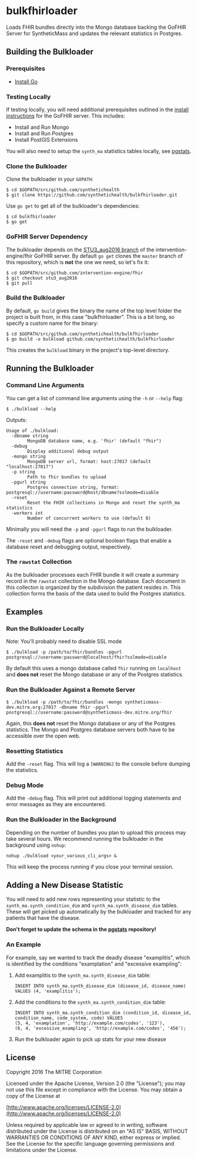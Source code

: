 # bulkfhirloader
Loads FHIR bundles directly into the Mongo database backing the GoFHIR Server for SyntheticMass and updates the relevant statistics in Postgres.

## Building the Bulkloader

### Prerequisites

* [Install Go](https://golang.org/doc/install)

### Testing Locally

If testing locally, you will need additional prerequisites outlined in the [install instructions](https://github.com/synthetichealth/gofhir) for the GoFHIR server. This includes:

* Install and Run Mongo
* Install and Run Postgres
* Install PostGIS Extensions

You will also need to setup the `synth_ma` statistics tables locally, see [pgstats](https://github.com/synthetichealth/pgstats).


### Clone the Bulkloader

Clone the bulkloader in your `GOPATH`:

```
$ cd $GOPATH/src/github.com/synthetichealth
$ git clone https://github.com/synthetichealth/bulkfhirloader.git
```

Use `go get` to get all of the bulkloader's dependencies:

```
$ cd bulkfhirloader
$ go get
```

### GoFHIR Server Dependency
The bulkloader depends on the [STU3_aug2016 branch](https://github.com/intervention-engine/fhir/tree/stu3_aug2016) of the intervention-engine/fhir GoFHIR server. By default `go get` clones the `master` branch of this repository, which is **not** the one we need, so let's fix it:

```
$ cd $GOPATH/src/github.com/intervention-engine/fhir
$ git checkout stu3_aug2016
$ git pull
```

### Build the Bulkloader

By default, `go build` gives the binary the name of the top level folder the project is built from, in this case "bulkfhirloader". This is a bit long, so specify a custom name for the binary:

```
$ cd $GOPATH/src/github.com/synthetichealth/bulkfhirloader
$ go build -o bulkload github.com/synthetichealth/bulkfhirloader 
```
This creates the `bulkload` binary in the project's top-level directory.

## Running the Bulkloader

### Command Line Arguments

You can get a list of command line arguments using the `-h` or `--help` flag:

```
$ ./bulkload --help
```
Outputs:

```
Usage of ./bulkload:                                                                                                                              
  -dbname string                                                                                                                                  
        MongoDB database name, e.g. 'fhir' (default "fhir")                                                                                       
  -debug                                                                                                                                          
        Display additional debug output                                                                                                           
  -mongo string                                                                                                                                   
        MongoDB server url, format: host:27017 (default "localhost:27017")                                                                        
  -p string                                                                                                                                       
        Path to fhir bundles to upload                                                                                                            
  -pgurl string                                                                                                                                   
        Postgres connection string, format: postgresql://username:password@host/dbname?sslmode=disable                                            
  -reset                                                                                                                                          
        Reset the FHIR collections in Mongo and reset the synth_ma statistics                                                                     
  -workers int                                                                                                                                    
        Number of concurrent workers to use (default 8)  
```

Minimally you will need the `-p` and `-pgurl` flags to run the bulkloader.

The `-reset` and `-debug` flags are optional boolean flags that enable a database reset and debugging output, respectively.

### The `rawstat` Collection

As the bulkloader processes each FHIR bundle it will create a summary record in the `rawstat` collection in the Mongo database. Each document in this collecton is organized by the subdivision the patient resides in. This collection forms the basis of the data used to build the Postgres statistics.

## Examples

### Run the Bulkloader Locally

Note: You'll probably need to disable SSL mode

```
$ ./bulkload -p /path/to/fhir/bundles -pgurl postgresql://username:password@localhost/fhir?sslmode=disable
```
	
By default this uses a mongo database called `fhir` running on `localhost` and **does not** reset the Mongo database or any of the Postgres statistics.

### Run the Bulkloader Against a Remote Server

```
$ ./bulkload -p /path/to/fhir/bundles -mongo syntheticmass-dev.mitre.org:27017 -dbname fhir -pgurl postgresql://username:password@syntheticmass-dev.mitre.org/fhir
```

Again, this **does not** reset the Mongo database or any of the Postgres statistics. The Mongo and Postgres database servers both have to be accessible over the open web.

### Resetting Statistics

Add the `-reset` flag. This will log a `[WARNING]` to the console before dumping the statistics.

### Debug Mode

Add the `-debug` flag. This will print out additional logging statements and error messages as they are encountered.


### Run the Bulkloader in the Background

Depending on the number of bundles you plan to upload this process may take several hours. We recommend running the bulkloader in the background using `nohup`:

```
nohup ./bulkload <your_various_cli_args> &
```
This will keep the process running if you close your terminal session.

## Adding a New Disease Statistic

You will need to add new rows representing your statistic to the `synth_ma.synth_condition_dim` and `synth_ma.synth_disease_dim` tables. These will get picked up automatically by the bulkloader and tracked for any patients that have the disease.

**Don't forget to update the schema in the [pgstats](https://github.com/synthetichealth/pgstats) repository!**


### An Example

For example, say we wanted to track the deadly disease "examplitis", which is identified by the conditions "examplation" and "excessive exampling":

1. Add examplitis to the `synth_ma.synth_disease_dim` table:

	```
	INSERT INTO synth_ma.synth_disease_dim (disease_id, disease_name)
    VALUES (4, 'examplitis');
	```

2. Add the conditions to the `synth_ma.synth_condition_dim` table:

	```
	INSERT INTO synth_ma.synth_condition_dim (condition_id, disease_id, condition_name, code_system, code) VALUES
    (5, 4, 'examplation', 'http://example.com/codes', '123'),
    (6, 4, 'excessive_exampling', 'http://example.com/codes', '456');
	```

3. Run the bulkloader again to pick up stats for your new disease


## License

Copyright 2016 The MITRE Corporation

Licensed under the Apache License, Version 2.0 (the "License"); you may not use this file except in compliance with the License. You may obtain a copy of the License at

[http://www.apache.org/licenses/LICENSE-2.0](http://www.apache.org/licenses/LICENSE-2.0)

Unless required by applicable law or agreed to in writing, software distributed under the License is distributed on an "AS IS" BASIS, WITHOUT WARRANTIES OR CONDITIONS OF ANY KIND, either express or implied. See the License for the specific language governing permissions and limitations under the License.
